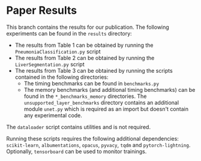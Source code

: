 # Paper Results

This branch contains the results for our publication. The following experiments can be found in the `results` directory:

- The results from Table 1 can be obtained by running the `PneumoniaClassification.py` script
- The results from Table 2 can be obtained by running the `LiverSegmentation.py` script
- The results from Table 3 can be obtained by running the scripts contained in the following directories:
    - The timing benchmarks can be found in `benchmarks.py`
    - The memory benchmarks (and additional timing benchmarks) can be found in the `*_benchmarks_memory` directories. The `unsupported_layer_benchmarks` directory contains an additional module `unet.py` which is required as an import but doesn't contain any experimental code.
    

The `dataloader` script contains utilities and is not required.

Running these scripts requires the following additional dependencies: `scikit-learn`, `albumentations`, `opacus`, `pyvacy`, `tqdm` and `pytorch-lightning`. Optionally, `tensorboard` can be used to monitor trainings.

